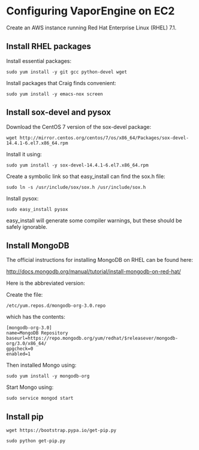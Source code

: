 Configuring VaporEngine on EC2
==============================

Create an AWS instance running Red Hat Enterprise Linux (RHEL) 7.1.


Install RHEL packages
----------------------

Install essential packages:

    sudo yum install -y git gcc python-devel wget

Install packages that Craig finds convenient:

    sudo yum install -y emacs-nox screen


Install sox-devel and pysox
---------------------------

Download the CentOS 7 version of the sox-devel package:

    wget http://mirror.centos.org/centos/7/os/x86_64/Packages/sox-devel-14.4.1-6.el7.x86_64.rpm

Install it using:

    sudo yum install -y sox-devel-14.4.1-6.el7.x86_64.rpm 

Create a symbolic link so that easy_install can find the sox.h file:

    sudo ln -s /usr/include/sox/sox.h /usr/include/sox.h

Install pysox:

    sudo easy_install pysox

easy_install will generate some compiler warnings, but these should be
safely ignorable.


Install MongoDB
---------------

The official instructions for installing MongoDB on RHEL can be found here:

  http://docs.mongodb.org/manual/tutorial/install-mongodb-on-red-hat/

Here is the abbreviated version:

Create the file:

    /etc/yum.repos.d/mongodb-org-3.0.repo

which has the contents:

    [mongodb-org-3.0]
    name=MongoDB Repository
    baseurl=https://repo.mongodb.org/yum/redhat/$releasever/mongodb-org/3.0/x86_64/
    gpgcheck=0
    enabled=1

Then installed Mongo using:

    sudo yum install -y mongodb-org

Start Mongo using:

    sudo service mongod start


Install pip
-----------

    wget https://bootstrap.pypa.io/get-pip.py

    sudo python get-pip.py
